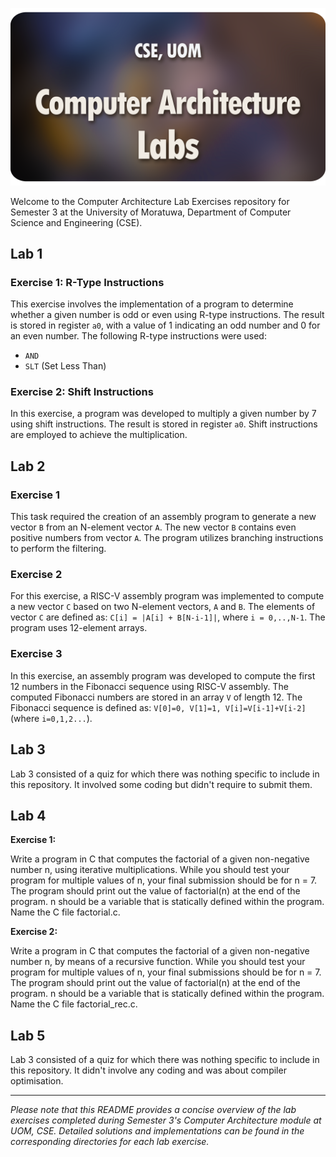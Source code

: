 <p align="center">
    <picture>
      <source 
        srcset="./banner.png"
        media="(prefers-color-scheme: dark)"
      />
      <img 
        src="https://github.com/Chathura-De-Silva/Computer-Architecture-Labs/blob/master/banner.png" 
        alt="Academease Preview"
        width="800"
       />
    </picture>
  </p>

Welcome to the Computer Architecture Lab Exercises repository for Semester 3 at the University of Moratuwa, Department of Computer Science and Engineering (CSE).

## Lab 1

### Exercise 1: R-Type Instructions

This exercise involves the implementation of a program to determine whether a given number is odd or even using R-type instructions. The result is stored in register `a0`, with a value of 1 indicating an odd number and 0 for an even number. The following R-type instructions were used:
- `AND`
- `SLT` (Set Less Than)

### Exercise 2: Shift Instructions

In this exercise, a program was developed to multiply a given number by 7 using shift instructions. The result is stored in register `a0`. Shift instructions are employed to achieve the multiplication.

## Lab 2

### Exercise 1

This task required the creation of an assembly program to generate a new vector `B` from an N-element vector `A`. The new vector `B` contains even positive numbers from vector `A`. The program utilizes branching instructions to perform the filtering.

### Exercise 2

For this exercise, a RISC-V assembly program was implemented to compute a new vector `C` based on two N-element vectors, `A` and `B`. The elements of vector `C` are defined as: `C[i] = |A[i] + B[N-i-1]|`, where `i = 0,..,N-1`. The program uses 12-element arrays.

### Exercise 3

In this exercise, an assembly program was developed to compute the first 12 numbers in the Fibonacci sequence using RISC-V assembly. The computed Fibonacci numbers are stored in an array `V` of length 12. The Fibonacci sequence is defined as: `V[0]=0, V[1]=1, V[i]=V[i-1]+V[i-2]` (where `i=0,1,2...`).

## Lab 3

Lab 3 consisted of a quiz for which there was nothing specific to include in this repository. It involved some coding but didn't require to submit them.

## Lab 4

**Exercise 1:**

Write a program in C that computes the factorial of a given non-negative number n, using iterative multiplications. While you should test your program for multiple values of n, your final submission should be for n = 7. The program should print out the value of factorial(n) at the end of the program. n should be a variable that is statically defined within the program. Name the C file factorial.c.

**Exercise 2:**

Write a program in C that computes the factorial of a given non-negative number n, by means of a recursive function. While you should test your program for multiple values of n, your final submissions should be for n = 7. The program should print out the value of factorial(n) at the end of the program. n should be a variable that is statically defined within the program. Name the C file factorial_rec.c.

## Lab 5

Lab 3 consisted of a quiz for which there was nothing specific to include in this repository. It didn't involve any coding and was about compiler optimisation.

---

*Please note that this README provides a concise overview of the lab exercises completed during Semester 3's Computer Architecture module at UOM, CSE. Detailed solutions and implementations can be found in the corresponding directories for each lab exercise.*
